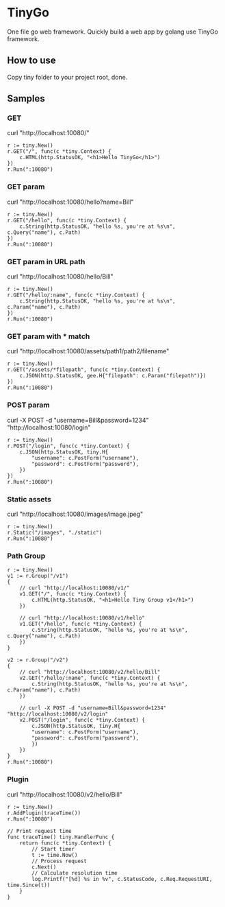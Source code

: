 # TinyGo
One file go web framework. Quickly build a web app by golang use TinyGo framework.

## How to use
Copy tiny folder to your project root, done.

## Samples
### GET
curl "http://localhost:10080/"
```
r := tiny.New()
r.GET("/", func(c *tiny.Context) {
    c.HTML(http.StatusOK, "<h1>Hello TinyGo</h1>")
})
r.Run(":10080")
```
### GET param
curl "http://localhost:10080/hello?name=Bill"
```
r := tiny.New()
r.GET("/hello", func(c *tiny.Context) {
    c.String(http.StatusOK, "hello %s, you're at %s\n", c.Query("name"), c.Path)
})
r.Run(":10080")
```
### GET param in URL path
curl "http://localhost:10080/hello/Bill"
```
r := tiny.New()
r.GET("/hello/:name", func(c *tiny.Context) {
    c.String(http.StatusOK, "hello %s, you're at %s\n", c.Param("name"), c.Path)
})
r.Run(":10080")
```
### GET param with * match
curl "http://localhost:10080/assets/path1/path2/filename"
```
r := tiny.New()
r.GET("/assets/*filepath", func(c *tiny.Context) {
    c.JSON(http.StatusOK, gee.H{"filepath": c.Param("filepath")})
})
r.Run(":10080")
```
### POST param
curl -X POST -d "username=Bill&password=1234" "http://localhost:10080/login"
```
r := tiny.New()
r.POST("/login", func(c *tiny.Context) {
    c.JSON(http.StatusOK, tiny.H{
        "username": c.PostForm("username"),
        "password": c.PostForm("password"),
    })
})
r.Run(":10080")
```
### Static assets
curl "http://localhost:10080/images/image.jpeg"
```
r := tiny.New()
r.Static("/images", "./static")
r.Run(":10080")
```
### Path Group
```
r := tiny.New()
v1 := r.Group("/v1")
{
	// curl "http://localhost:10080/v1/"
	v1.GET("/", func(c *tiny.Context) {
        c.HTML(http.StatusOK, "<h1>Hello Tiny Group v1</h1>")
    })

    // curl "http://localhost:10080/v1/hello"
    v1.GET("/hello", func(c *tiny.Context) {
        c.String(http.StatusOK, "hello %s, you're at %s\n", c.Query("name"), c.Path)
    })
}

v2 := r.Group("/v2")
{
    // curl "http://localhost:10080/v2/hello/Bill"
    v2.GET("/hello/:name", func(c *tiny.Context) {
        c.String(http.StatusOK, "hello %s, you're at %s\n", c.Param("name"), c.Path)
    })

    // curl -X POST -d "username=Bill&password=1234" "http://localhost:10080/v2/login"
    v2.POST("/login", func(c *tiny.Context) {
        c.JSON(http.StatusOK, tiny.H{
        "username": c.PostForm("username"),
        "password": c.PostForm("password"),
        })
	})
}
r.Run(":10080")
```
### Plugin
curl "http://localhost:10080/v2/hello/Bill"
```
r := tiny.New()
r.AddPlugin(traceTime())
r.Run(":10080")

// Print request time
func traceTime() tiny.HandlerFunc {
	return func(c *tiny.Context) {
		// Start timer
		t := time.Now()
		// Process request
		c.Next()
		// Calculate resolution time
		log.Printf("[%d] %s in %v", c.StatusCode, c.Req.RequestURI, time.Since(t))
	}
}
```
